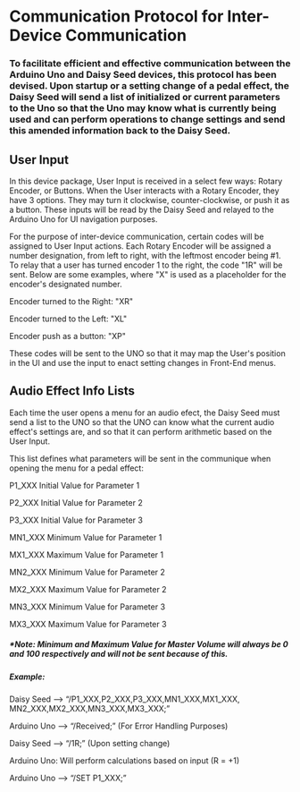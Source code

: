 # Communication Protocol for Inter-Device Communication

### To facilitate efficient and effective communication between the Arduino Uno and Daisy Seed devices, this protocol has been devised. Upon startup or a setting change of a pedal effect, the Daisy Seed will send a list of initialized or current parameters to the Uno so that the Uno may know what is currently being used and can perform operations to change settings and send this amended information back to the Daisy Seed.

## User Input

In this device package, User Input is received in a select few ways: Rotary Encoder, or Buttons. When the User interacts with a Rotary Encoder, they have 3 options. They may turn it clockwise, counter-clockwise, or push it as a button. These inputs will be read by the Daisy Seed and relayed to the Arduino Uno for UI navigation purposes. 

For the purpose of inter-device communication, certain codes will be assigned to User Input actions. Each Rotary Encoder will be assigned a number designation, from left to right, with the leftmost encoder being #1. To relay that a user has turned encoder 1 to the right, the code "1R" will be sent. Below are some examples, where "X" is used as a placeholder for the encoder's designated number.

Encoder turned to the Right: "XR"

Encoder turned to the Left: "XL"

Encoder push as a button: "XP"

These codes will be sent to the UNO so that it may map the User's position in the UI and use the input to enact setting changes in Front-End menus.

## Audio Effect Info Lists

Each time the user opens a menu for an audio efect, the Daisy Seed must send a list to the UNO so that the UNO can know what the current audio effect's settings are, and so that it can perform arithmetic based on the User Input.

This list defines what parameters will be sent in the communique when opening the menu for a pedal effect:

P1_XXX	Initial Value for Parameter 1

P2_XXX	Initial Value for Parameter 2

P3_XXX	Initial Value for Parameter 3

MN1_XXX	Minimum Value for Parameter 1

MX1_XXX	Maximum Value for Parameter 1

MN2_XXX	Minimum Value for Parameter 2

MX2_XXX	Maximum Value for Parameter 2

MN3_XXX	Minimum Value for Parameter 3

MX3_XXX	Maximum Value for Parameter 3

##### *Note: Minimum and Maximum Value for Master Volume will always be 0 and 100 respectively and will not be sent because of this.

#####  Example:

Daisy Seed	-->	“/P1_XXX,P2_XXX,P3_XXX,MN1_XXX,MX1_XXX,
MN2_XXX,MX2_XXX,MN3_XXX,MX3_XXX;”

Arduino Uno	-->	“/Received;”	(For Error Handling Purposes)

Daisy Seed	-->	“/1R;”		(Upon setting change)

Arduino Uno:		Will perform calculations based on input (R = +1)

Arduino Uno	--> “/SET P1_XXX;”



